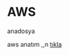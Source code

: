 # AWS

anadosya

aws anatım ,,n [tıkla](https://github.com/denizparlak07/AWS/blob/master/aws-anlatim.md)
